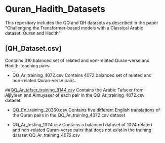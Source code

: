 # Quran_Hadith_Datasets
This repository includes the QQ and QH datasets as described in the paper "Challenging the Transformer-based models with a Classical Arabic dataset: Quran and Hadith"

## [QH_Dataset.csv] 
Contains 310 balanced set of related and non-related Quran-verse and Hadith-teaching pairs. 

- QQ_Ar_training_4072.csv 
Contains 4072 balanced set of related and non-related Quran-verse pairs. 

##[QQ_Ar_tafser_training_8144.csv](https://github.com/ShathaTm/Quran_Hadith_Datasets/blob/main/QQ_Ar_Tafseer_training_8144.csv)
Contains the Arabic Tafseer from Aljlyleen and Almuyaser of each pair in the QQ_Ar_training_4072.csv dataset.

- QQ_En_training_20360.csv
Contains five different English translations of the Quran pairs in the QQ_Ar_training_4072.csv dataset

- QQ_Ar_testing_1024.csv
Contains a balanced dataset of 1024 related and non-related Quran-verse pairs that does not exist in the training dataset QQ_Ar_training_4072.csv

